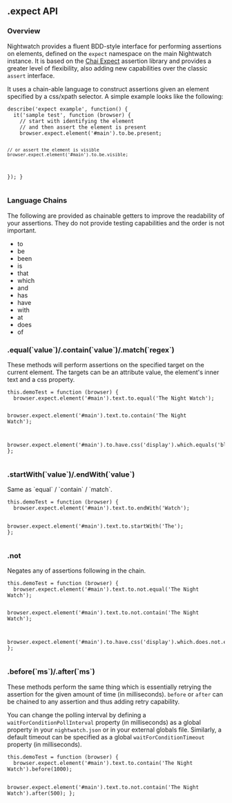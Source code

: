 ## .expect API

### Overview
Nightwatch provides a fluent BDD-style interface for performing assertions on elements, defined on the <code>expect</code> namespace on the main Nightwatch instance. It is based on the <a href="https://chaijs.com/api/bdd/" target="_blank">Chai Expect</a> assertion library and provides a greater level of flexibility, also adding new capabilities over the classic <code>assert</code> interface.

It uses a chain-able language to construct assertions given an element specified by a css/xpath selector. A simple example looks like the following:

<div class="sample-test">
<pre class="line-numbers" data-language="javascript"><code class="language-javascript">describe('expect example', function() {
  it('sample test', function (browser) {
    // start with identifying the element
    // and then assert the element is present
    browser.expect.element('#main').to.be.present;

    // or assert the element is visible
    browser.expect.element('#main').to.be.visible;
  });
}</code></pre></div>

<h3 id="expect-chains">Language Chains</h3>

The following are provided as chainable getters to improve the readability of your assertions. They do not provide testing capabilities and the order is not important.

- to
- be
- been
- is
- that
- which
- and
- has
- have
- with
- at
- does
- of


<div class="apimethod">
<h3 id="expect-matchers">.equal(`value`)/.contain(`value`)/.match(`regex`)</h3>
<p>These methods will perform assertions on the specified target on the current element. The targets can be an attribute value, the element's inner text and a css property.</p>

<div class="sample-test">
<pre class="line-numbers" data-language="javascript"><code class="language-javascript">this.demoTest = function (browser) {
  browser.expect.element('#main').text.to.equal('The Night Watch');

  browser.expect.element('#main').text.to.contain('The Night Watch');

  browser.expect.element('#main').to.have.css('display').which.equals('block');
};</code></pre>
</div>
</div>

<div class="apimethod">
<h3 id="expect-startend">.startWith(`value`)/.endWith(`value`)</h3>

<p>Same as `equal` / `contain` / `match`.</p>

<div class="sample-test">
<pre class="line-numbers" data-language="javascript"><code class="language-javascript">this.demoTest = function (browser) {
  browser.expect.element('#main').text.to.endWith('Watch');

  browser.expect.element('#main').text.to.startWith('The');
};</code></pre>
  </div>
</div>

<div class="apimethod">
  <h3 id="expect-negation">.not</h3>
  <p>Negates any of assertions following in the chain.</p>
  
  <div class="sample-test">
<pre class="line-numbers" data-language="javascript"><code class="language-javascript">this.demoTest = function (browser) {
  browser.expect.element('#main').text.to.not.equal('The Night Watch');

  browser.expect.element('#main').text.to.not.contain('The Night Watch');

  browser.expect.element('#main').to.have.css('display').which.does.not.equal('block');
};</code></pre>
  </div>
</div>

<div class="apimethod">
  <h3 id="expect-before">.before(`ms`)/.after(`ms`)</h3>
  <p>These methods perform the same thing which is essentially retrying the assertion for the given amount of time (in milliseconds). <code>before</code> or <code>after</code> can be chained to any assertion and thus adding retry capability.</p>

  <p>You can change the polling interval by defining a <code>waitForConditionPollInterval</code> property (in milliseconds) as a global property in your <code>nightwatch.json</code> or in your external globals file.
  Similarly, a default timeout can be specified as a global <code>waitForConditionTimeout</code> property (in milliseconds).</p>
  
<div class="sample-test">
<pre data-language="javascript"><code class="language-javascript">this.demoTest = function (browser) {
  browser.expect.element('#main').text.to.contain('The Night Watch').before(1000);

  browser.expect.element('#main').text.to.not.contain('The Night Watch').after(500);
};</code></pre>
  </div>
</div>
